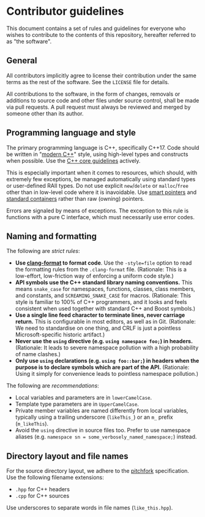 Contributor guidelines
======================

This document contains a set of rules and guidelines for everyone who wishes
to contribute to the contents of this repository, hereafter referred to as
"the software".


General
-------
All contributors implicitly agree to license their contribution under the same
terms as the rest of the software.  See the `LICENSE` file for details.

All contributions to the software, in the form of changes, removals or
additions to source code and other files under source control, shall be made
via pull requests.  A pull request must always be reviewed and merged by someone
other than its author.

Programming language and style
------------------------------
The primary programming language is C++, specifically C++17.
Code should be written in "[modern C++]" style, using high-level types and
constructs when possible.  Use the [C++ core guidelines] actively.

This is especially important when it comes to resources, which should, with
extremely few exceptions, be managed automatically using standard types or
user-defined RAII types.  Do not use explicit `new`/`delete` or `malloc`/`free`
other than in low-level code where it is inavoidable. Use [smart pointers] and
[standard containers] rather than raw (owning) pointers.

Errors are signaled by means of exceptions. The exception to this rule is
functions with a pure C interface, which must necessarily use error codes.

[modern C++]: https://docs.microsoft.com/en-gb/cpp/cpp/welcome-back-to-cpp-modern-cpp
[C++ core guidelines]: https://github.com/isocpp/CppCoreGuidelines
[smart pointers]: https://en.cppreference.com/w/cpp/header/memory
[standard containers]: https://en.cppreference.com/w/cpp/container


Naming and formatting
---------------------
The following are *strict rules*:

  * **Use [clang-format] to format code**.
    Use the `-style=file` option to read the formatting rules from the
    `.clang-format` file.
    (Rationale: This is a low-effort, low-friction way of enforcing a uniform
                code style.)
  * **API symbols use the C++ standard library naming conventions.**
    This means `snake_case` for namespaces, functions, classes, class members,
    and constants, and `SCREAMING_SNAKE_CASE` for macros.
    (Rationale: This style is familiar to 100% of C++ programmers, and it
                looks and feels consistent when used together with standard
                C++ and Boost symbols.)
  * **Use a single line feed character to terminate lines, never carriage
    return.**
    This is configurable in most editors, as well as in Git.
    (Rationale: We need to standardise on one thing, and CRLF is just a
                pointless Microsoft-specific historic artifact.)
  * **Never use the `using` directive (e.g. `using namespace foo;`) in
    headers.**
    (Rationale: It leads to severe namespace pollution with a high probability
                of name clashes.)
  * **Only use `using` declarations (e.g. `using foo::bar;`) in headers when the
    purpose is to declare symbols which are part of the API.**
    (Rationale: Using it simply for convenience leads to pointless namespace
                pollution.)

The following are *recommendations*:

  * Local variables and parameters are in `lowerCamelCase`.
  * Template type parameters are in `UpperCamelCase`.
  * Private member variables are named differently from local variables,
    typically using a trailing underscore (`likeThis_`) or an `m_` prefix
    (`m_likeThis`).
  * Avoid the `using` directive in source files too.  Prefer to use namespace
    aliases (e.g. `namespace sn = some_verbosely_named_namespace;`) instead.

[clang-format]: https://clang.llvm.org


Directory layout and file names
-------------------------------
For the source directory layout, we adhere to the [pitchfork](https://api.csswg.org/bikeshed/?force=1&url=https://raw.githubusercontent.com/vector-of-bool/pitchfork/develop/data/spec.bs) specification.
Use the following filename extensions:

  * `.hpp` for C++ headers
  * `.cpp` for C++ sources

Use underscores to separate words in file names (`like_this.hpp`).
